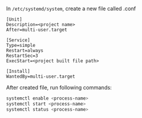In `/etc/systemd/system`, create a new file called <process-name>.conf
```
[Unit]
Description=<project name>
After=multi-user.target

[Service]
Type=simple
Restart=always
RestartSec=3
ExecStart=<project built file path>

[Install]
WantedBy=multi-user.target
```
After created file, run following commands:
```bash
systemctl enable <process-name>
systemctl start <process-name>
systemctl status <process-name>
```